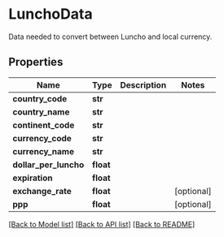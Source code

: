 # LunchoData

Data needed to convert between Luncho and local currency. 

## Properties
Name | Type | Description | Notes
------------ | ------------- | ------------- | -------------
**country_code** | **str** |  | 
**country_name** | **str** |  | 
**continent_code** | **str** |  | 
**currency_code** | **str** |  | 
**currency_name** | **str** |  | 
**dollar_per_luncho** | **float** |  | 
**expiration** | **float** |  | 
**exchange_rate** | **float** |  | [optional] 
**ppp** | **float** |  | [optional] 

[[Back to Model list]](../README.md#documentation-for-models) [[Back to API list]](../README.md#documentation-for-api-endpoints) [[Back to README]](../README.md)


